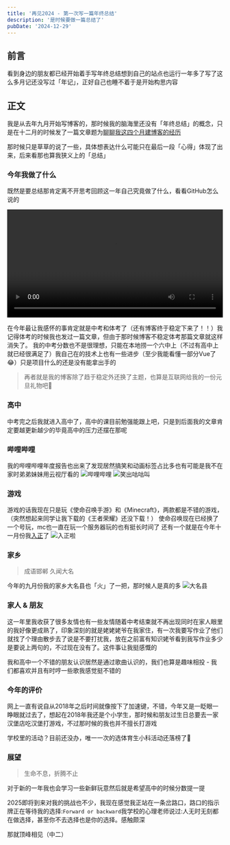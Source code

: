 ```yaml
---
title: '再见2024 - 第一次写一篇年终总结'
description: '是时候要做一篇总结了'
pubDate: '2024-12-29'
---
```


## 前言

看到身边的朋友都已经开始着手写年终总结想到自己的站点也运行一年多了写了这么多月记还没写过「年记」，正好自己也睡不着于是开始构思内容

## 正文

我是从去年九月开始写博客的，那时候我的脑海里还没有「年终总结」的概念，只是在十二月的时候发了一篇文章题为[聊聊我这四个月建博客的经历](https://linexic.top/post/blog/)

那时候只是草草的说了一些，具体想表达什么可能只在最后一段「心得」体现了出来，后来看那也算我狭义上的「总结」

### 今年我做了什么

既然是要总结那肯定离不开思考回顾这一年自己究竟做了什么，看看GitHub怎么说的

<video width="100%" controls>
  <source src="https://img.chengai77a6b.top/video/unwrapped-LineXic.mp4" type="video/mp4">
您的浏览器不支持Video标签。
</video>

在今年最让我感怀的事肯定就是中考和体考了（还有博客终于稳定下来了！！）我记得体考的时候我也发过一篇文章，但由于那时候博客不稳定体考那篇文章就这样消失了。
我的中考分数也不是很理想，只能在本地捞一个六中上（不过有高中上就已经很满足了）我自己在的技术上也有一些进步（至少我能看懂一部分Vue了😂）只是项目什么的还是没有能拿出手的
> 再者就是我的博客除了趋于稳定外还换了主题，也算是互联网给我的一份元旦礼物吧🎁

### 高中

中考完之后我就进入高中了，高中的课目前勉强能跟上吧，只是到后面我的文章肯定要越更新越少的毕竟高中的压力还摆在那呢

### 哔哩哔哩

我的哔哩哔哩年度报告也出来了发现居然搞笑和动画标签占比多也有可能是我不在家时弟弟妹妹用云视厅看的
![哔哩哔哩](https://s21.ax1x.com/2024/12/29/pAxhgoR.png)
![笑出咕咕叫](https://s21.ax1x.com/2024/12/29/pAxhRF1.png)

### 游戏

游戏的话我现在只是玩《使命召唤手游》和《Minecraft》，两款都是不错的游戏，（突然想起来同学让我下载的《王者荣耀》还没下载！）
使命召唤现在已经换了一个号玩，mc也一直在玩一个服务器玩的也有挺长时间了
还有一个就是在今年十一月份我[入正](https://klpbbs.com/thread-151298-1-1.html)了
![入正啦](https://zj-data.klpbbs.com/forum/202411/17/231748mobyb1bt1yo1nwni.jpg)

### 家乡

> 成语邯郸 久闻大名

今年的九月份我的家乡大名县也「火」了一把，那时候人是真的多
![大名县](https://s21.ax1x.com/2025/01/04/pEpfPeg.png)

### 家人 & 朋友

这一年里我收获了很多友情也有一些友情随着中考结束就不再出现同时在家人眼里的我好像更成熟了，印象深刻的就是姥姥姥爷在我家住，有一次我要写作业了他们就找了个理由散步去了说是不要打扰我，放在之前富有知识姥爷看到我写作业多少是要说上两句的，不过现在没有了。这件事让我挺感慨的

我和高中一个不错的朋友认识居然是通过歌曲认识的，我们也算是趣味相投 - 我们都喜欢并且有时哼一些歌我感觉挺不错的

### 今年的评价

网上一直有说自从2018年之后时间就像按下了加速键，不错，今年又是一眨眼一睁眼就过去了，想起在2018年我还是个小学生，那时候和朋友过生日总要去一家汉堡店吃汉堡打游戏，不过那时候的我也并不擅长打游戏

学校里的活动？目前还没办，唯一一次的选体育生小科活动还落榜了🌚

### 展望

> 生命不息，折腾不止

对于新的一年我也会学习一些新鲜玩意然后就是希望高中的时候分数提一提

2025即将到来对我的挑战也不少，我现在感觉我正站在一条岔路口，路口的指示牌正在等待我的选择:`Forward or backward`我学校的心理老师说过:人无时无刻都在做选择，甚至你不去选择也是你的选择。感触颇深

那就顶峰相见（中二）

